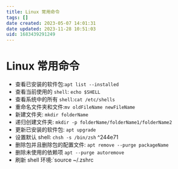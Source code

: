 ```yaml
---
title: Linux 常用命令
tags: []
date created: 2023-05-07 14:01:31
date updated: 2023-11-28 10:51:03
uid: 1683439291249
---
```


# Linux 常用命令

- 查看已安装的软件包:`apt list --installed`
- 查看当前使用的 `shell`: `echo $SHELL`
- 查看系统中的所有 `shell`:`cat /etc/shells`
- 重命名文件夹和文件:`mv oldFileName newFileName`
- 新建文件夹: `mkdir folderName`
- 递归创建文件夹: `mkdir -p folderName/folderName1/folderName2`
- 更新已安装的软件包: `apt upgrade`
- 设置默认 shell: `chsh -s /bin/zsh` ^244e71
- 删除包并且删除包的配置文件: `apt remove --purge packageName`
- 删除未使用的依赖项 `apt --purge autoremove`
- 刷新 shell 环境:`source ~/.zshrc
